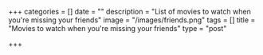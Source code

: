 +++
categories = []
date = ""
description = "List of movies to watch when you're missing your friends"
image = "/images/friends.png"
tags = []
title = "Movies to watch when you're missing your friends"
type = "post"

+++
